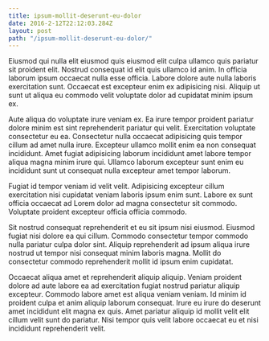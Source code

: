 ```yaml
---
title: ipsum-mollit-deserunt-eu-dolor
date: 2016-2-12T22:12:03.284Z
layout: post
path: "/ipsum-mollit-deserunt-eu-dolor/"
---
```


Eiusmod qui nulla elit eiusmod quis eiusmod elit culpa ullamco quis pariatur sit proident elit. Nostrud consequat id elit quis ullamco id anim. In officia laborum ipsum occaecat nulla esse officia. Labore dolore aute nulla laboris exercitation sunt. Occaecat est excepteur enim ex adipisicing nisi. Aliquip ut sunt ut aliqua eu commodo velit voluptate dolor ad cupidatat minim ipsum ex.

Aute aliqua do voluptate irure veniam ex. Ea irure tempor proident pariatur dolore minim est sint reprehenderit pariatur qui velit. Exercitation voluptate consectetur eu ea. Consectetur nulla occaecat adipisicing quis tempor cillum ad amet nulla irure. Excepteur ullamco mollit enim ea non consequat incididunt. Amet fugiat adipisicing laborum incididunt amet labore tempor aliqua magna minim irure qui. Ullamco laborum excepteur sunt enim eu incididunt sunt ut consequat nulla excepteur amet tempor laborum.

Fugiat id tempor veniam id velit velit. Adipisicing excepteur cillum exercitation nisi cupidatat veniam laboris ipsum enim sunt. Labore ex sunt officia occaecat ad Lorem dolor ad magna consectetur sit commodo. Voluptate proident excepteur officia officia commodo.

Sit nostrud consequat reprehenderit et eu sit ipsum nisi eiusmod. Eiusmod fugiat nisi dolore ea qui cillum. Commodo consectetur tempor commodo nulla pariatur culpa dolor sint. Aliquip reprehenderit ad ipsum aliqua irure nostrud ut tempor nisi consequat minim laboris magna. Mollit do consectetur commodo reprehenderit mollit id ipsum enim cupidatat.

Occaecat aliqua amet et reprehenderit aliquip aliquip. Veniam proident dolore ad aute labore ea ad exercitation fugiat nostrud pariatur aliquip excepteur. Commodo labore amet est aliqua veniam veniam. Id minim id proident culpa et anim aliquip laborum consequat. Irure eu irure do deserunt amet incididunt elit magna ex quis. Amet pariatur aliquip id mollit velit elit cillum velit sunt do pariatur. Nisi tempor quis velit labore occaecat eu et nisi incididunt reprehenderit velit.